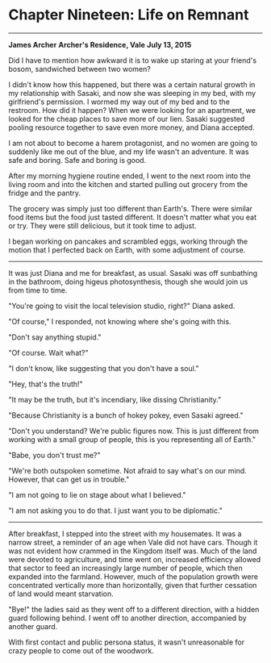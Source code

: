 # **Chapter Nineteen: Life on Remnant**

***
**James Archer**
**Archer's Residence, Vale**
**July 13, 2015**

Did I have to mention how awkward it is to wake up staring at your friend's bosom, sandwiched between two women?

I didn't know how this happened, but there was a certain natural growth in my relationship with Sasaki, and now she was sleeping in my bed, with my girlfriend's permission. I wormed my way out of my bed and to the restroom. How did it happen? When we were looking for an apartment, we looked for the cheap places to save more of our lien. Sasaki suggested pooling resource together to save even more money, and Diana accepted.

I am not about to become a harem protagonist, and no women are going to suddenly like me out of the blue, and my life wasn't an adventure. It was safe and boring. Safe and boring is good.

After my morning hygiene routine ended, I went to the next room into the living room and into the kitchen and started pulling out grocery from the fridge and the pantry.

The grocery was simply just too different than Earth's. There were similar food items but the food just tasted different. It doesn't matter what you eat or try. They were still delicious, but it took time to adjust.

I began working on pancakes and scrambled eggs, working through the motion that I perfected back on Earth, with some adjustment of course.

***

It was just Diana and me for breakfast, as usual. Sasaki was off sunbathing in the bathroom, doing higeus photosynthesis, though she would join us from time to time.

"You're going to visit the local television studio, right?" Diana asked.

"Of course," I responded, not knowing where she's going with this.

"Don't say anything stupid."

"Of course. Wait what?"

"I don't know, like suggesting that you don't have a soul."

"Hey, that's the truth!"

"It may be the truth, but it's incendiary, like dissing Christianity."

"Because Christianity is a bunch of hokey pokey, even Sasaki agreed."

"Don't you understand? We're public figures now. This is just different from working with a small group of people, this is you representing all of Earth."

"Babe, you don't trust me?"

"We're both outspoken sometime. Not afraid to say what's on our mind. However, that can get us in trouble."

"I am not going to lie on stage about what I believed."

"I am not asking you to do that. I just want you to be diplomatic."

***

After breakfast, I stepped into the street with my housemates. It was a narrow street, a reminder of an age when Vale did not have cars. Though it was not evident how crammed in the Kingdom itself was. Much of the land were devoted to agriculture, and time went on, increased efficiency allowed that sector to feed an increasingly large number of people, which then expanded into the farmland. However, much of the population growth were concentrated vertically more than horizontally, given that further cessation of land would meant starvation.

"Bye!" the ladies said as they went off to a different direction, with a hidden guard following behind. I went off to another direction, accompanied by another guard.

With first contact and public persona status, it wasn't unreasonable for crazy people to come out of the woodwork. 
